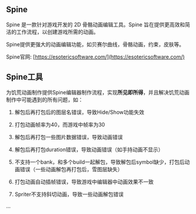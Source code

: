 ## Spine
Spine 是一款针对游戏开发的 2D 骨骼动画编辑工具。Spine 旨在提供更高效和简洁的工作流程，以创建游戏所需的动画。

Spine提供更强大的动画编辑功能，如贝赛尔曲线，骨骼动画，约束，皮肤等。

Spine官网: [https://esotericsoftware.com/](https://esotericsoftware.com/)

## Spine工具
为饥荒动画制作提供Spine编辑器制作流程，实现**所见即所得**，并且解决饥荒动画制作中可能遇到的所有问题，如：

1. 解包后再打包后的图层名错误，导致Hide/Show功能失效

2. 打包动画帧率为40，而游戏中帧率为30

4. 解包后再打包一些图片数据错误，导致动画错误

5. 解包后再打包duration错误，导致动画错误（如手持动画不显示）

6. 不支持一个bank，和多个build一起解包，导致解包后symbol缺少，打包后动画错误（一些动画解包再打包后，雪图层缺失）

7. 打包动画自动插帧错误，导致游戏中编辑器中动画效果不一致

9. Spriter不支持斜切动画，导致一些动画解包错误

...
